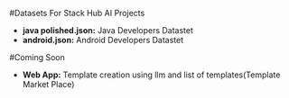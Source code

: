 #Datasets For Stack Hub AI Projects
- **java polished.json:** Java Developers Datastet
- **android.json:** Android Developers Datastet

#Coming Soon

- **Web App:** Template creation using llm and  list of templates(Template Market Place)  
